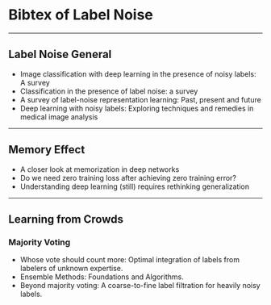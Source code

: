 # Bibtex of Label Noise
***
## Label Noise General
+ Image classification with deep learning in the presence of noisy labels: A survey
+ Classification in the presence of label noise: a survey
+ A survey of label-noise representation learning: Past, present and future
+ Deep learning with noisy labels: Exploring techniques and remedies in medical image analysis
***
## Memory Effect
+ A closer look at memorization in deep networks
+ Do we need zero training loss after achieving zero training error?
+ Understanding deep learning (still) requires rethinking generalization
***
## Learning from Crowds
### Majority Voting
+ Whose vote should count more: Optimal integration of labels from labelers of unknown expertise.
+ Ensemble Methods: Foundations and Algorithms.
+ Beyond majority voting: A coarse-to-fine label filtration for heavily noisy labels.
